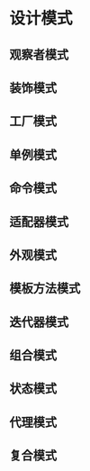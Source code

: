 # 设计模式

## 观察者模式

## 装饰模式

## 工厂模式

## 单例模式

## 命令模式

## 适配器模式

## 外观模式

## 模板方法模式

## 迭代器模式

## 组合模式

## 状态模式

## 代理模式

## 复合模式